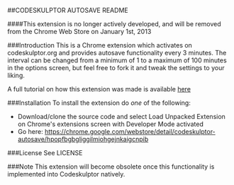 ##CODESKULPTOR AUTOSAVE README

####This extension is no longer actively developed, and will be removed from the Chrome Web Store on January 1st, 2013

###Introduction
This is a Chrome extension which activates on codeskulptor.org and provides autosave functionality every 3 minutes. The interval can be changed from a minimum of 1 to a maximum of 100 minutes in the options screen, but feel free to fork it and tweak the settings to your liking.

A full tutorial on how this extension was made is available [here](http://www.bitfalls.com/2012/11/building-codeskulptor-autosave-chrome.html)

###Installation
To install the extension do *one* of the following:

- Download/clone the source code and select Load Unpacked Extension on Chrome's extensions screen with Developer Mode activated
- Go here: https://chrome.google.com/webstore/detail/codeskulptor-autosave/hpopfbgbgliggilmiohgejnkaigcnpib

###License
See LICENSE

###Note
This extension will become obsolete once this functionality is implemented into Codeskulptor natively.